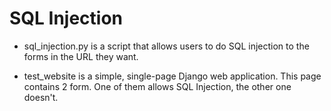 # SQL Injection

* sql_injection.py is a script that allows users to do SQL injection to the forms in the URL they want.

* test_website is a simple, single-page Django web application. This page contains 2 form. One of them allows SQL Injection, the other one doesn't.
 
